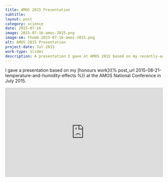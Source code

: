 ```yaml
---
title: AMOS 2015 Presentation
subtitle:
layout: post
category: science
date: 2015-07-16
image: 2015-07-16-amos-2015.png
image-sm: thumb-2015-07-16-amos-2015.png
alt: AMOS 2015 Presentation
project-date: Jul 2015
work-type: Slides
description: A presentation I gave at AMOS 2015 based on my recently-accepted honours paper.
---
```

I gave a presentation based on my [honours work]({% post_url 2015-08-21-temperature-and-humidity-effects %}) at the AMOS National Conference in July 2015.

<div markdown="0" style="text-align:center; position: relative; height: 0; padding-bottom: 56.25%; border:1px solid #CCC;">
	<iframe style="position: absolute; top: 0; left: 0; width: 100%; height: 100%;" src="http://www.slideshare.net/slideshow/embed_code/key/5SIHcR5jAxgZHk" frameborder="0" marginwidth="0" marginheight="0" scrolling="no"></iframe>
	<div style="margin-bottom:5px"> <strong> <a href="http://www.slideshare.net/Rensa/amos2015presentation" title="amos-2015-presentation" target="_blank">amos-2015-presentation</a> </strong> from <strong><a href="//www.slideshare.net/Rensa" target="_blank">Rensa</a></strong> </div>
</div>
